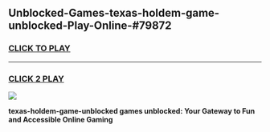 
## Unblocked-Games-texas-holdem-game-unblocked-Play-Online-#79872
<h3>
<a href="https://premium.freeplayer.one?title=texas-holdem-game-unblocked&ref=27F">CLICK TO PLAY</a></h3>
<hr>

<h3>
<a href="https://premium.freeplayer.one?title=texas-holdem-game-unblocked&ref=27F">CLICK 2 PLAY</a>
  
</h3>

<a href="https://premium.freeplayer.one?title=texas-holdem-game-unblocked&ref=27F"><img src="https://clearcache.store/games.png"></a>


**texas-holdem-game-unblocked games unblocked: Your Gateway to Fun and Accessible Online Gaming**
